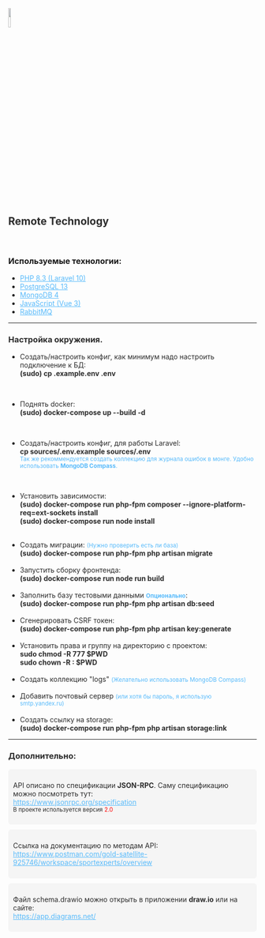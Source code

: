 <img src="https://avatars.githubusercontent.com/u/153977186?s=400&u=7268ad55ed694cec25c1467486710abb82bc9ad8&v=4" style="width: 10%">
<h2 style="color: #2c2c2c;">Remote Technology</h2>
<br>
<h3>Используемые технологии:</h3>
<ul>
    <li>
        <a href="#" style="color: #57bafb;">PHP 8.3 (Laravel 10)</a>
    </li>
    <li>
        <a href="#" style="color: #57bafb;">PostgreSQL 13</a>
    </li>
    <li>
        <a href="#" style="color: #57bafb;">MongoDB 4</a>
    </li>
    <li>
        <a href="#" style="color: #57bafb;">JavaScript (Vue 3)</a>
    </li>
    <li>
        <a href="#" style="color: #57bafb;">RabbitMQ</a>
    </li>
</ul>
<hr>
<h3 style="color: #2c2c2c;">Настройка окружения.</h3>
<ul>
    <li>
        <p>
            <span style="color: #2c2c2c;">Создать/настроить конфиг, как минимум надо настроить подключение к БД:</span><br>
            <b style="color: #2c2c2c;">(sudo) cp .example.env .env</b><br>
        </p>
    </li>
    <br />
    <li>
        <p>
            <span style="color: #2c2c2c;">Поднять docker:</span><br>
            <b style="color: #2c2c2c;">(sudo) docker-compose up --build -d</b>
        </p>
    </li>
    <br />
    <li>
        <p>
            <span style="color: #2c2c2c;">Создать/настроить конфиг, для работы Laravel:</span><br>
            <b style="color: #2c2c2c;">cp sources/.env.example sources/.env</b><br>
            <small style="color: #57bafb;">Так же рекоммендуется создать коллекцию для журнала ошибок в монге. Удобно использовать <b style="color: #57bafb;">MongoDB Compass</b>.</small><br>
        </p>
    </li>
    <br />
    <li>
        <p>
            <span style="color: #2c2c2c;">Установить зависимости:</span><br>
            <b style="color: #2c2c2c;">(sudo) docker-compose run php-fpm composer --ignore-platform-req=ext-sockets install</b><br>
            <b style="color: #2c2c2c;">(sudo) docker-compose run node install</b><br>
        </p>
    </li>
    <br />
    <li>
        <span style="color: #2c2c2c;">Создать миграции: <small style="color: #57bafb;">(Нужно проверить есть ли база)</small></span><br>
        <b style="color: #2c2c2c;">(sudo) docker-compose run php-fpm php artisan migrate</b><br>
    </li>
    <br />
    <li>
        <span style="color: #2c2c2c;">Запустить сборку фронтенда:</span><br>
        <b style="color: #2c2c2c;">(sudo) docker-compose run node run build</b><br>
    </li>
    <br />
    <li>
        <span style="color: #2c2c2c;">Заполнить базу тестовыми данными <b><small style="color: #57bafb;">Опционально</small></b>:</span><br>
        <b style="color: #2c2c2c;">(sudo) docker-compose run php-fpm php artisan db:seed</b><br>
    </li>
    <br />
    <li>
        <span style="color: #2c2c2c;">Сгенерировать CSRF токен:</span><br>
        <b style="color: #2c2c2c;">(sudo) docker-compose run php-fpm php artisan key:generate</b><br>
    </li>
    <br />
    <li>
        <span style="color: #2c2c2c;">Установить права и группу на директорию с проектом:</span><br>
        <b style="color: #2c2c2c;">sudo chmod -R 777 $PWD</b><br>
        <b style="color: #2c2c2c;">sudo chown -R <MY GROUP>:<MY GROUP> $PWD</b><br>
    </li>
    <br />
    <li>
        <span style="color: #2c2c2c;">Создать коллекцию "logs" <small style="color: #57bafb;">(Желательно использовать MongoDB Compass)</small></span><br>
    </li>
    <br />
    <li>
        <span style="color: #2c2c2c;">Добавить почтовый сервер <small style="color: #57bafb;">(или хотя бы пароль, я использую smtp.yandex.ru)</small></span><br>
    </li>
    <br />
    <li>
        <span style="color: #2c2c2c;">Создать ссылку на storage:</span><br>
        <b style="color: #2c2c2c;">(sudo) docker-compose run php-fpm php artisan storage:link</b><br>
    </li>
</ul>
<hr />
<h3 style="color: #2c2c2c;">Дополнительно:</h3>
<div style="background-color: #f5f5f5;padding: 0.7em;border-radius: 0.4em;margin-bottom:10px;">
    <p style="color: #2c2c2c;">
        API описано по спецификации <b>JSON-RPC</b>. Саму спецификацию можно посмотреть тут:<br />
        <a href="https://www.jsonrpc.org/specification" style="color: #57bafb;">https://www.jsonrpc.org/specification</a><br />
        <small>В проекте используется версия <span style="color: red;">2.0</span></small>
    </p>
</div>
<div style="background-color: #f5f5f5;padding: 0.7em;border-radius: 0.4em;margin-bottom:10px;">
    <p style="color: #2c2c2c;">
        Ссылка на документацию по методам API:<br />
        <a href="https://www.postman.com/gold-satellite-925746/workspace/sportexperts/overview" style="color: #57bafb;">
            https://www.postman.com/gold-satellite-925746/workspace/sportexperts/overview
        </a><br />
    </p>
</div>
<div style="background-color: #f5f5f5;padding: 0.7em;border-radius: 0.4em;margin-bottom:10px;">
    <p style="color: #2c2c2c;">
        Файл schema.drawio можно открыть в приложении <b>draw.io</b> или на сайте:<br />
        <a href="https://app.diagrams.net/" style="color: #57bafb;">https://app.diagrams.net/</a><br />
    </p>
</div>